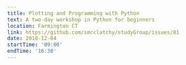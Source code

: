 ```yaml
---
title: Plotting and Programming with Python
text: A two-day workshop in Python for beginners
location: Farmington CT
link: https://github.com/smcclatchy/studyGroup/issues/81
date: 2018-12-04
startTime: '09:00'
endTime: '16:30'
---
```


